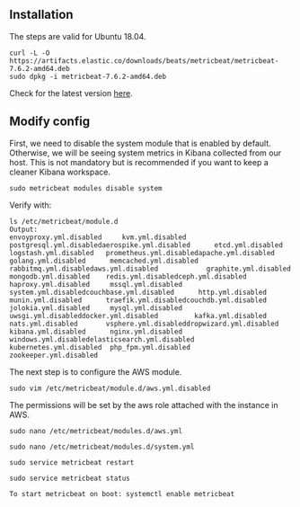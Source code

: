 ## Installation

The steps are valid for Ubuntu 18.04.

```
curl -L -O https://artifacts.elastic.co/downloads/beats/metricbeat/metricbeat-7.6.2-amd64.deb 
sudo dpkg -i metricbeat-7.6.2-amd64.deb
```
Check for the latest version [here](https://www.elastic.co/guide/en/beats/metricbeat/current/metricbeat-installation-configuration.html).

## Modify config

First, we need to disable the system module that is enabled by default. Otherwise, we will be seeing system metrics in Kibana collected from our host. 
This is not mandatory but is recommended if you want to keep a cleaner Kibana workspace.
```
sudo metricbeat modules disable system
```
Verify with:
```
ls /etc/metricbeat/module.d
Output:
envoyproxy.yml.disabled     kvm.yml.disabled         postgresql.yml.disabledaerospike.yml.disabled      etcd.yml.disabled        logstash.yml.disabled   prometheus.yml.disabledapache.yml.disabled         golang.yml.disabled      memcached.yml.disabled  rabbitmq.yml.disabledaws.yml.disabled            graphite.yml.disabled    mongodb.yml.disabled    redis.yml.disabledceph.yml.disabled           haproxy.yml.disabled     mssql.yml.disabled      system.yml.disabledcouchbase.yml.disabled      http.yml.disabled        munin.yml.disabled      traefik.yml.disabledcouchdb.yml.disabled        jolokia.yml.disabled     mysql.yml.disabled      uwsgi.yml.disableddocker.yml.disabled         kafka.yml.disabled       nats.yml.disabled       vsphere.yml.disableddropwizard.yml.disabled     kibana.yml.disabled      nginx.yml.disabled      windows.yml.disabledelasticsearch.yml.disabled  kubernetes.yml.disabled  php_fpm.yml.disabled    zookeeper.yml.disabled
```

The next step is to configure the AWS module.

```
sudo vim /etc/metricbeat/module.d/aws.yml.disabled
```

The permissions will be set by the aws role attached with the instance in AWS.

```
sudo nano /etc/metricbeat/modules.d/aws.yml

sudo nano /etc/metricbeat/modules.d/system.yml
```

```
sudo service metricbeat restart

sudo service metricbeat status

To start metricbeat on boot: systemctl enable metricbeat
```
